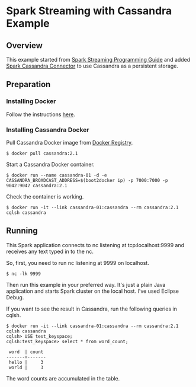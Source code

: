 Spark Streaming with Cassandra Example
======================================

Overview
--------

This example started from [Spark Streaming Programming Guide][spark-streaming-guide] and added [Spark Cassandra Connector][spark-cassandra-connector] to use Cassandra as a persistent storage.

[spark-streaming-guide]: http://spark.apache.org/docs/latest/streaming-programming-guide.html
[spark-cassandra-connector]: https://github.com/datastax/spark-cassandra-connector 

Preparation
-----------

### Installing Docker

Follow the instructions [here](http://docs.docker.com/mac/started/).

### Installing Cassandra Docker

Pull Cassandra Docker image from [Docker Registry](https://registry.hub.docker.com/_/cassandra/).

    $ docker pull cassandra:2.1

Start a Cassandra Docker container.

    $ docker run --name cassandra-01 -d -e CASSANDRA_BROADCAST_ADDRESS=$(boot2docker ip) -p 7000:7000 -p 9042:9042 cassandra:2.1

Check the container is working.

    $ docker run -it --link cassandra-01:cassandra --rm cassandra:2.1 cqlsh cassandra

Running
-------

This Spark application connects to nc listening at tcp:localhost:9999 and receives any text typed in to the nc.

So, first, you need to run nc listening at 9999 on localhost.

    $ nc -lk 9999

Then run this example in your preferred way. It's just a plain Java application and starts Spark cluster on the local host. I've used Eclipse Debug.

If you want to see the result in Cassandra, run the following queries in cqlsh.

    $ docker run -it --link cassandra-01:cassandra --rm cassandra:2.1 cqlsh cassandra
    cqlsh> USE test_keyspace;
    cqlsh:test_keyspace> select * from word_count;

     word  | count
    -------+-------
     hello |     3
     world |     3

The word counts are accumulated in the table.
